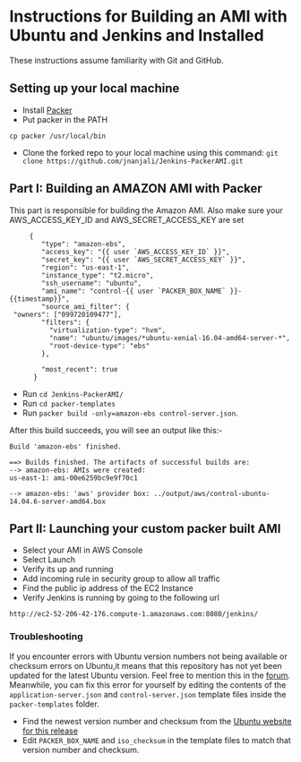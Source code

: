 Instructions for Building an AMI with Ubuntu and Jenkins and Installed
======================================================================

These instructions assume familiarity with Git and GitHub.

## Setting up your local machine
* Install [Packer](https://www.packer.io/downloads.html)
* Put packer in the PATH
```
cp packer /usr/local/bin
```

* Clone the forked repo to your local machine using this command: `git clone https://github.com/jnanjali/Jenkins-PackerAMI.git`

## Part I: Building an AMAZON AMI with Packer
This part is responsible for building the Amazon AMI.
Also make sure your AWS_ACCESS_KEY_ID and AWS_SECRET_ACCESS_KEY are set

```
     {
        "type": "amazon-ebs",
        "access_key": "{{ user `AWS_ACCESS_KEY_ID` }}",
        "secret_key": "{{ user `AWS_SECRET_ACCESS_KEY` }}",
        "region": "us-east-1",
        "instance_type": "t2.micro",
        "ssh_username": "ubuntu",
        "ami_name": "control-{{ user `PACKER_BOX_NAME` }}-{{timestamp}}",
        "source_ami_filter": {
 "owners": ["099720109477"],
        "filters": {
          "virtualization-type": "hvm",
          "name": "ubuntu/images/*ubuntu-xenial-16.04-amd64-server-*",
          "root-device-type": "ebs"
        },

        "most_recent": true
      } 

```

* Run `cd Jenkins-PackerAMI/`
* Run `cd packer-templates`
* Run `packer build -only=amazon-ebs control-server.json`. 

After this build succeeds, you will see an output like this:-

```
Build 'amazon-ebs' finished.

==> Builds finished. The artifacts of successful builds are:
--> amazon-ebs: AMIs were created:
us-east-1: ami-00e6259bc9e9f70c1

--> amazon-ebs: 'aws' provider box: ../output/aws/control-ubuntu-14.04.6-server-amd64.box
```

## Part II: Launching your custom packer built AMI

* Select your AMI in AWS Console
* Select Launch
* Verify its up and running
* Add incoming rule in security group to allow all traffic
* Find the public ip address of the EC2 Instance
* Verify Jenkins is running by going to the following url
```
http://ec2-52-206-42-176.compute-1.amazonaws.com:8080/jenkins/
```


### Troubleshooting

If you encounter errors with Ubuntu version numbers not being available or checksum errors on Ubuntu,it means that 
this repository has not yet been updated for the latest Ubuntu version. Feel free to mention this in the 
[forum](https://discussions.udacity.com/c/nd012-p1-intro-to-devops/nd012-the-devops-environment). Meanwhile, you can 
fix this error for yourself by editing the contents of the `application-server.json` and `control-server.json` template 
files inside the `packer-templates` folder.

* Find the newest version number and checksum from the [Ubuntu website for this release](http://releases.ubuntu.com/trusty/)
* Edit `PACKER_BOX_NAME` and `iso_checksum` in the template files to match that version number and checksum.
